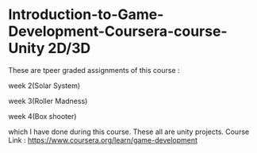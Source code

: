 # Introduction-to-Game-Development-Coursera-course- Unity 2D/3D
These are tpeer graded assignments of this course :

week 2(Solar System)

week 3(Roller Madness)

week 4(Box shooter)

which I have done during this course.
These all are unity projects.
Course Link : https://www.coursera.org/learn/game-development
